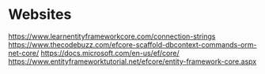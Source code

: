 # Websites

https://www.learnentityframeworkcore.com/connection-strings
https://www.thecodebuzz.com/efcore-scaffold-dbcontext-commands-orm-net-core/
https://docs.microsoft.com/en-us/ef/core/
https://www.entityframeworktutorial.net/efcore/entity-framework-core.aspx